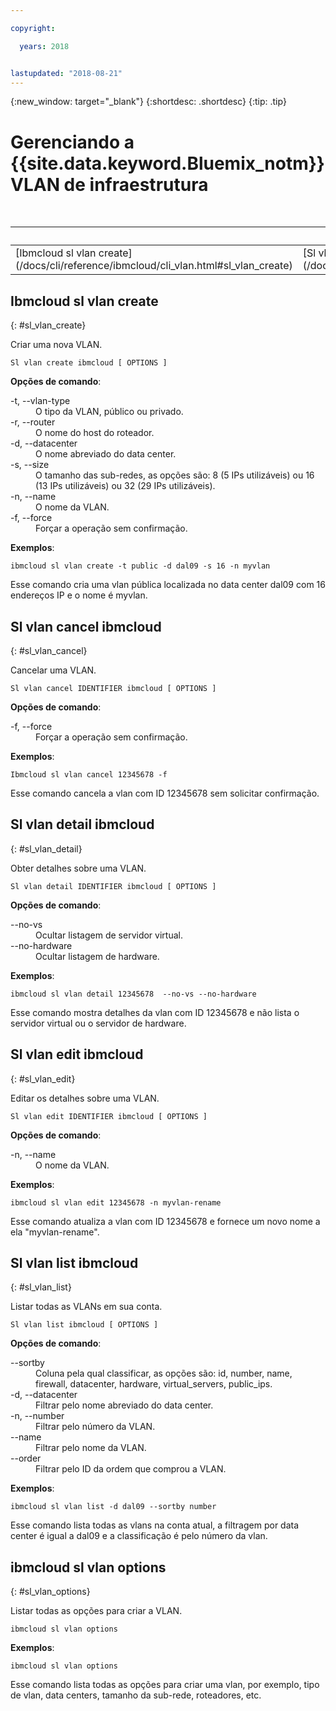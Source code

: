 ```yaml
---

copyright:

  years: 2018


lastupdated: "2018-08-21"
---
```


{:new_window: target="_blank"}
{:shortdesc: .shortdesc}
{:tip: .tip}

# Gerenciando a  {{site.data.keyword.Bluemix_notm}}  VLAN de infraestrutura

<table summary="Comandos de infraestrutura geral do {{site.data.keyword.Bluemix_notm}} ordenados alfabeticamente com links que trazem mais informações do comando">

<caption>Tabela 1. {{site.data.keyword.Bluemix_notm}}  comandos de VLAN de infraestrutura</caption>

 <thead>
 <th colspan="6">Comandos da VLAN de infraestrutura {{site.data.keyword.Bluemix_notm}}</th>
 </thead>
 <tbody>
 <tr>
 <td>[Ibmcloud sl vlan create](/docs/cli/reference/ibmcloud/cli_vlan.html#sl_vlan_create)</td>
 <td>[Sl vlan cancel ibmcloud](/docs/cli/reference/ibmcloud/cli_vlan.html#sl_vlan_cancel)</td>
 <td>[Sl vlan detail ibmcloud](/docs/cli/reference/ibmcloud/cli_vlan.html#sl_vlan_detail)</td>
 <td>[Sl vlan edit ibmcloud](/docs/cli/reference/ibmcloud/cli_vlan.html#sl_vlan_edit)</td>
 <td>[Sl vlan list ibmcloud](/docs/cli/reference/ibmcloud/cli_vlan.html#sl_vlan_list)</td>
 <td>[ibmcloud sl vlan options
](/docs/cli/reference/ibmcloud/cli_vlan.html#sl_vlan_options)</td>
 </tr>
   </tbody>
 </table>

 ## Ibmcloud sl vlan create
{: #sl_vlan_create}

Criar uma nova VLAN.
```
Sl vlan create ibmcloud [ OPTIONS ]
```

<strong>Opções de comando</strong>:
<dl>
<dt>-t, --vlan-type</dt>
<dd>O tipo da VLAN, público ou privado.</dd>
<dt>-r, --router</dt>
<dd>O nome do host do roteador.</dd>
<dt>-d, --datacenter</dt>
<dd>O nome abreviado do data center.</dd>
<dt>-s, --size</dt>
<dd>O tamanho das sub-redes, as opções são: 8 (5 IPs utilizáveis) ou 16 (13 IPs utilizáveis) ou 32 (29 IPs utilizáveis).</dd>
<dt>-n, --name</dt>
<dd>O nome da VLAN.</dd>
<dt>-f, --force</dt>
<dd>Forçar a operação sem confirmação.</dd>
</dl>

**Exemplos**:
```
ibmcloud sl vlan create -t public -d dal09 -s 16 -n myvlan
```
Esse comando cria uma vlan pública localizada no data center dal09 com 16 endereços IP e o nome é myvlan.

## Sl vlan cancel ibmcloud
{: #sl_vlan_cancel}

Cancelar uma VLAN.
```
Sl vlan cancel IDENTIFIER ibmcloud [ OPTIONS ]
```

<strong>Opções de comando</strong>:
<dl>
<dt>-f, --force</dt>
<dd>Forçar a operação sem confirmação.</dd>
</dl>

**Exemplos**:
```
Ibmcloud sl vlan cancel 12345678 -f
```
Esse comando cancela a vlan com ID 12345678 sem solicitar confirmação.

## Sl vlan detail ibmcloud
{: #sl_vlan_detail}

Obter detalhes sobre uma VLAN.
```
Sl vlan detail IDENTIFIER ibmcloud [ OPTIONS ]
```

<strong>Opções de comando</strong>:
<dl>
<dt>--no-vs</dt>
<dd>Ocultar listagem de servidor virtual.</dd>
<dt>--no-hardware</dt>
<dd>Ocultar listagem de hardware.</dd>
</dl>

**Exemplos**:
```
ibmcloud sl vlan detail 12345678  --no-vs --no-hardware
```
Esse comando mostra detalhes da vlan com ID 12345678 e não lista o servidor virtual ou o servidor de hardware.

## Sl vlan edit ibmcloud
{: #sl_vlan_edit}

Editar os detalhes sobre uma VLAN.
```
Sl vlan edit IDENTIFIER ibmcloud [ OPTIONS ]
```

<strong>Opções de comando</strong>:
<dl>
<dt>-n, --name</dt>
<dd>O nome da VLAN.</dd>
</dl>

**Exemplos**:
```
ibmcloud sl vlan edit 12345678 -n myvlan-rename
```
Esse comando atualiza a vlan com ID 12345678 e fornece um novo nome a ela "myvlan-rename".

## Sl vlan list ibmcloud
{: #sl_vlan_list}

Listar todas as VLANs em sua conta.
```
Sl vlan list ibmcloud [ OPTIONS ]
```

<strong>Opções de comando</strong>:
<dl>
<dt>--sortby</dt>
<dd>Coluna pela qual classificar, as opções são: id, number, name, firewall, datacenter, hardware, virtual_servers, public_ips.</dd>
<dt>-d, --datacenter</dt>
<dd>Filtrar pelo nome abreviado do data center.</dd>
<dt>-n, --number</dt>
<dd>Filtrar pelo número da VLAN.</dd>
<dt>--name</dt>
<dd>Filtrar pelo nome da VLAN.</dd>
<dt>--order</dt>
<dd>Filtrar pelo ID da ordem que comprou a VLAN.</dd>
</dl>

**Exemplos**:
```
ibmcloud sl vlan list -d dal09 --sortby number
```
Esse comando lista todas as vlans na conta atual, a filtragem por data center é igual a dal09 e a classificação é pelo número da vlan.

## ibmcloud sl vlan options
{: #sl_vlan_options}

Listar todas as opções para criar a VLAN.
```
ibmcloud sl vlan options
```


**Exemplos**:
```
ibmcloud sl vlan options
```
Esse comando lista todas as opções para criar uma vlan, por exemplo, tipo de vlan, data centers, tamanho da sub-rede, roteadores, etc.

